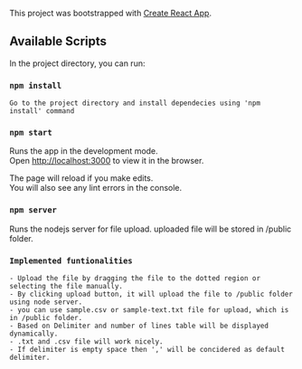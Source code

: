This project was bootstrapped with [Create React App](https://github.com/facebook/create-react-app).

## Available Scripts

In the project directory, you can run:


### `npm install`

    Go to the project directory and install dependecies using 'npm install' command

### `npm start`

Runs the app in the development mode.<br />
Open [http://localhost:3000](http://localhost:3000) to view it in the browser.

The page will reload if you make edits.<br />
You will also see any lint errors in the console.

### `npm server`

Runs the nodejs server for file upload. uploaded file will be stored in /public folder.


### `Implemented funtionalities`

    - Upload the file by dragging the file to the dotted region or selecting the file manually.
    - By clicking upload button, it will upload the file to /public folder using node server.
    - you can use sample.csv or sample-text.txt file for upload, which is in /public folder.
    - Based on Delimiter and number of lines table will be displayed dynamically.
    - .txt and .csv file will work nicely.
    - If delimiter is empty space then ',' will be concidered as default delimiter.
    
